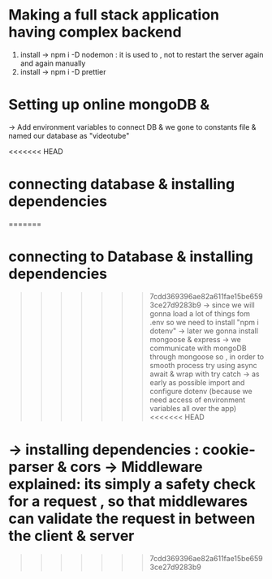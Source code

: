 # Making a full stack application having complex backend

1. install -> npm i -D nodemon : it is used to , not to restart the server again and again manually
2. install -> npm i -D prettier


# Setting up online mongoDB &
-> Add environment variables to connect DB & we gone to constants file & named our database as "videotube"


<<<<<<< HEAD
# connecting database & installing dependencies
=======
# connecting to Database & installing dependencies
>>>>>>> 7cdd369396ae82a611fae15be6593ce27d9283b9
-> since we will gonna load a lot of things fom .env so we need to install "npm i dotenv" 
-> later we gonna install mongoose & express
-> we communicate with mongoDB through mongoose so , in order to smooth process try using async await & wrap with try catch
-> as early as possible import and configure dotenv (because we need access of environment variables all over the app)
<<<<<<< HEAD

# 
-> installing dependencies : cookie-parser & cors
-> Middleware explained: its simply a safety check for a request , so that middlewares can validate the request in between the client & server
=======
>>>>>>> 7cdd369396ae82a611fae15be6593ce27d9283b9
